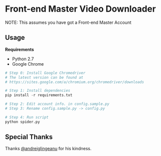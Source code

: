 # Front-end Master Video Downloader

NOTE: This assumes you have got a Front-end Master Account


## Usage

**Requirements**

- Python 2.7
- Google Chrome

```python
# Step 0: Install Google Chromedriver
# The latest version can be found at 
# https://sites.google.com/a/chromium.org/chromedriver/downloads

# Step 1: Install dependencies
pip install -r requirements.txt

# Step 2: Edit account info. in config.sample.py
# Step 3: Rename config.sample.py -> config.py

# Step 4: Run script
python spider.py
```

## Special Thanks

Thanks [@andreiglingeanu](https://github.com/andreiglingeanu) for his kindness.
